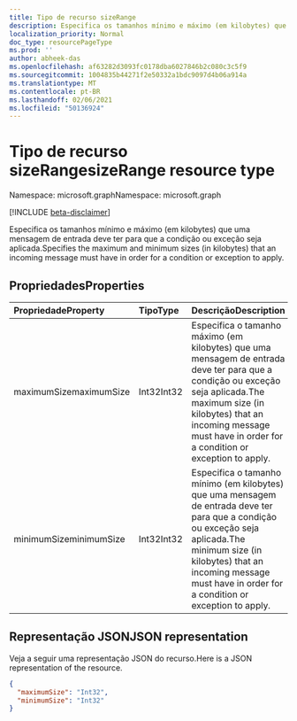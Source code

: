 ```yaml
---
title: Tipo de recurso sizeRange
description: Especifica os tamanhos mínimo e máximo (em kilobytes) que uma mensagem de entrada deve ter para que a condição ou exceção seja aplicada.
localization_priority: Normal
doc_type: resourcePageType
ms.prod: ''
author: abheek-das
ms.openlocfilehash: af63282d3093fc0178dba6027846b2c080c3c5f9
ms.sourcegitcommit: 1004835b44271f2e50332a1bdc9097d4b06a914a
ms.translationtype: MT
ms.contentlocale: pt-BR
ms.lasthandoff: 02/06/2021
ms.locfileid: "50136924"
---
```

# <a name="sizerange-resource-type"></a><span data-ttu-id="9722d-103">Tipo de recurso sizeRange</span><span class="sxs-lookup"><span data-stu-id="9722d-103">sizeRange resource type</span></span>

<span data-ttu-id="9722d-104">Namespace: microsoft.graph</span><span class="sxs-lookup"><span data-stu-id="9722d-104">Namespace: microsoft.graph</span></span>

[!INCLUDE [beta-disclaimer](../../includes/beta-disclaimer.md)]

<span data-ttu-id="9722d-105">Especifica os tamanhos mínimo e máximo (em kilobytes) que uma mensagem de entrada deve ter para que a condição ou exceção seja aplicada.</span><span class="sxs-lookup"><span data-stu-id="9722d-105">Specifies the maximum and minimum sizes (in kilobytes) that an incoming message must have in order for a condition or exception to apply.</span></span>

## <a name="properties"></a><span data-ttu-id="9722d-106">Propriedades</span><span class="sxs-lookup"><span data-stu-id="9722d-106">Properties</span></span>
| <span data-ttu-id="9722d-107">Propriedade</span><span class="sxs-lookup"><span data-stu-id="9722d-107">Property</span></span>     | <span data-ttu-id="9722d-108">Tipo</span><span class="sxs-lookup"><span data-stu-id="9722d-108">Type</span></span>   |<span data-ttu-id="9722d-109">Descrição</span><span class="sxs-lookup"><span data-stu-id="9722d-109">Description</span></span>|
|:---------------|:--------|:----------|
| <span data-ttu-id="9722d-110">maximumSize</span><span class="sxs-lookup"><span data-stu-id="9722d-110">maximumSize</span></span> | <span data-ttu-id="9722d-111">Int32</span><span class="sxs-lookup"><span data-stu-id="9722d-111">Int32</span></span> | <span data-ttu-id="9722d-112">Especifica o tamanho máximo (em kilobytes) que uma mensagem de entrada deve ter para que a condição ou exceção seja aplicada.</span><span class="sxs-lookup"><span data-stu-id="9722d-112">The maximum size (in kilobytes) that an incoming message must have in order for a condition or exception to apply.</span></span> |
| <span data-ttu-id="9722d-113">minimumSize</span><span class="sxs-lookup"><span data-stu-id="9722d-113">minimumSize</span></span> | <span data-ttu-id="9722d-114">Int32</span><span class="sxs-lookup"><span data-stu-id="9722d-114">Int32</span></span> | <span data-ttu-id="9722d-115">Especifica o tamanho mínimo (em kilobytes) que uma mensagem de entrada deve ter para que a condição ou exceção seja aplicada.</span><span class="sxs-lookup"><span data-stu-id="9722d-115">The minimum size (in kilobytes) that an incoming message must have in order for a condition or exception to apply.</span></span> |


## <a name="json-representation"></a><span data-ttu-id="9722d-116">Representação JSON</span><span class="sxs-lookup"><span data-stu-id="9722d-116">JSON representation</span></span>
<span data-ttu-id="9722d-117">Veja a seguir uma representação JSON do recurso.</span><span class="sxs-lookup"><span data-stu-id="9722d-117">Here is a JSON representation of the resource.</span></span>

<!-- {
  "blockType": "resource",
  "optionalProperties": [
   ],
  "@odata.type": "microsoft.graph.sizeRange"
}-->

```json
{
  "maximumSize": "Int32",
  "minimumSize": "Int32"
}

```

<!-- uuid: 8fcb5dbc-d5aa-4681-8e31-b001d5168d79
2015-10-25 14:57:30 UTC -->
<!--
{
  "type": "#page.annotation",
  "description": "sizeRange resource",
  "keywords": "",
  "section": "documentation",
  "tocPath": "",
  "suppressions": []
}
-->


